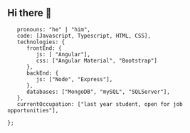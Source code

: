 ## Hi there 👋

````const SergioVD81= {
   pronouns: "he" | "him",
   code: [Javascript, Typescript, HTML, CSS],
   technologies: {
      frontEnd: {
         js: [ "Angular"],
         css: ["Angular Material", "Bootstrap"]
      },
      backEnd: {
         js: ["Node", "Express"],
      },
      databases: ["MongoDB", "mySQL", "SQLServer"],
   },
   currentOccupation: ["last year student, open for job opportunities"],
  
};
````
<!--
**SergioVD81/SergioVD81** is a ✨ _special_ ✨ repository because its `README.md` (this file) appears on your GitHub profile.

Here are some ideas to get you started:

- 🔭 I’m currently working on ...
- 🌱 I’m currently learning ...
- 👯 I’m looking to collaborate on ...
- 🤔 I’m looking for help with ...
- 💬 Ask me about ...
- 📫 How to reach me: ...
- 😄 Pronouns: ...
- ⚡ Fun fact: ...
-->

